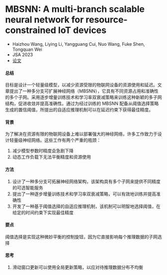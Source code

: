 # MBSNN: A multi-branch scalable neural network for resource-constrained IoT devices

- Haizhou Wang, Liying Li, Yangguang Cui, Nuo Wang, Fuke Shen, Tongquan Wei
- JSA 2023
- [论文](https://www.sciencedirect.com/science/article/pii/S1383762123001108?via%3Dihub)
#### 总结
目标是设计一个轻量级模型，以减少资源受限的物联网设备的资源使用和延迟。文章提出了一种多分支可扩展神经网络（MBSNN），它具有不同资源占用和准确性的多个子网。采用逐步增量训练技术和学习率双衰减策略来训练这种新颖的多子网结构，促进收敛并提高准确性。通过为经过训练的 MBSNN 配备从阈值选择策略生成的置信阈值，所提出的自适应推理机制可以在延迟约束下获得最佳精度。

#### 背景
为了解决在资源有限的物联网设备上难以部署强大的神经网络，许多工作致力于设计轻量级神经网络。这些工作有两个严重的瓶颈：
1. 减少模型参数时精度会急剧下降
2. 动态工作负载下无法平衡精度和资源使用

#### 方法
1. 设计了一种多分支可拓展神经网络架构，该架构具有多个子网来提供不同精度的可选智能服务
2. 提出了一种逐步增量训练技术和学习率双衰减策略，可以有效地训练并提高准确性
3. 开发了一种基于阈值选择的自适应推理机制，该机制可以明智地选择阈值，在给定的时间约束下实现最佳精度

#### 要点
阈值选择是实现这种微妙平衡的控制旋钮，因为它直接影响每个推理数据的子网选择

#### 思考
1. 滑动窗口更新可以使用全局更新策略，以应对待推理数据分布不均衡